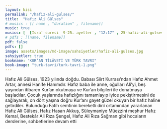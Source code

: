 ```yaml
---
layout: kisi
permalink: "/hafiz-ali-gulses/"
title:  "Hafız Ali Gülses"
# musics : [[ name , "duration" , filename]]
music: true
musics: [  [İsra’ suresi  9-25. ayetler , "12:17" , 25-hafiz-ali-gulses/1]]
# pdfs : [[name, filename]]
pdf: false
pdfs: []
image: assets/images/md-image/sahsiyetler/hafiz-ali-gulses.jpg
sahsiyetler: true
bookname: "KUR’AN TİLÂVETİ VE TÜRK TAVRI"
book-image: "turk-tavri/turk-tavri-1.png"
---
```


Hafız Ali Gülses, 1923 yılında doğdu. Babası Siirt Kurrası’ndan Hafız Ahmet Artar, annesi Hanife Hanımdır. 
Hafız baba ile anne, oğulları Ali’yi, beş yaşından itibaren Kur’an okutmaya ve Kur’an bilgileri ile donatmaya başladılar. Çocuk yaşlarında hafızlığını tamamlayıp iyice pekiştirmesini de sağlayarak, on dört yaşına doğru Kur’anı gayet güzel okuyan bir hafız haline getirdiler.
Bulunduğu Fatih semtinin bereketli dinî ortamından yararlanan Hafız Ali Gülses, Hafız Hasan Akkuş, Süleymaniye Müezzini meşhur Hafız Kemal, Bestekâr Ali Rıza Şengel, Hafız Ali Rıza Sağman gibi hocaların derslerine, sohbetlerine devam etti 

